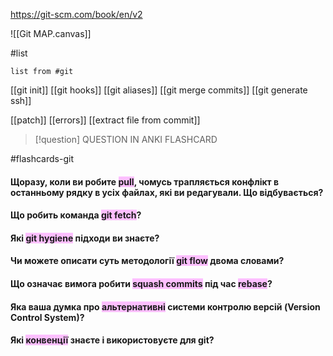 https://git-scm.com/book/en/v2

![[Git MAP.canvas]]






#list 

```dataview
list from #git 
```

[[git init]]
[[git hooks]]
[[git aliases]]
[[git merge commits]]
[[git generate ssh]]

[[patch]]
[[errors]]
[[extract file from commit]]
> [!question] QUESTION IN ANKI FLASHCARD

#flashcards-git

#### Щоразу, коли ви робите <span style="background:#fdbfff">pull</span>, чомусь трапляється конфлікт в останньому рядку в усіх файлах, які ви редагували. Що відбувається?

#### Що робить команда <span style="background:#fdbfff">git fetch</span>?

#### Які <span style="background:#fdbfff">git hygiene</span> підходи ви знаєте?

#### Чи можете описати суть методології <span style="background:#fdbfff">git flow</span> двома словами?

#### Що означає вимога робити <span style="background:#fdbfff">squash commits</span> під час <span style="background:#fdbfff">rebase</span>?

#### Яка ваша думка про <span style="background:#fdbfff">альтернативні</span> системи контролю версій (Version Control System)?

#### Які <span style="background:#fdbfff">конвенції</span> знаєте і використовуєте для git?

